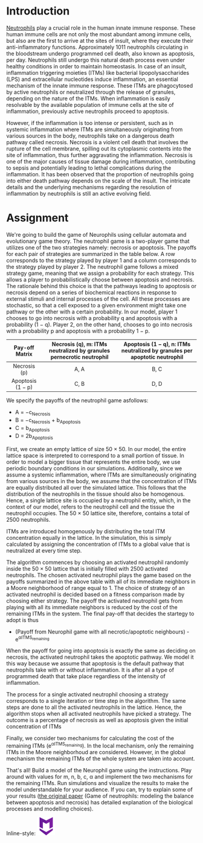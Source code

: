 # Introduction

[Neutrophils](https://en.wikipedia.org/wiki/Neutrophil) play a crucial role in the human innate
immune response. These human immune cells are not
only the most abundant among immune cells, but also
are the first to arrive at the sites of insult, where they
execute their anti-inflammatory functions. Approximately 1011 neutrophils circulating in the bloodstream undergo programmed cell death, also known
as apoptosis, per day. Neutrophils still undergo this
natural death process even under healthy conditions in
order to maintain homeostasis. In case of an insult,
inflammation triggering moieties (ITMs) like bacterial
lipopolysaccharides (LPS) and extracellular nucleotides
induce inflammation, an essential mechanism of the
innate immune response. These ITMs are phagocytosed by active neutrophils or neutralized through the
release of granules, depending on the nature of the
ITMs. When inflammation is easily resolvable by the
available population of immune cells at the site of inflammation, previously active neutrophils proceed to apoptosis.

However, if the inflammation is too intense or persistent, such as in systemic inflammation where ITMs are
simultaneously originating from various sources in the
body, neutrophils take on a dangerous death pathway
called necrosis. Necrosis is a violent cell death that involves the rupture of the cell membrane, spilling out its
cytoplasmic contents into the site of inflammation, thus
further aggravating the inflammation. Necrosis is one of
the major causes of tissue damage during inflammation,
contributing to sepsis and potentially leading to lethal
complications during the inflammation. It has been observed that the proportion of neutrophils going into either
death pathway depends on the scale of the insult.
The intricate details and the underlying mechanisms
regarding the resolution of inflammation by neutrophils is
still an active evolving field.

# Assignment
We're going to build the game of Neurophils using cellular automata and evolutionary game theory. The neutrophil game is a two-player game that utilizes one of the two strategies namely: necrosis or apoptosis.
The payoffs for each pair of strategies are summarized in
the table below. A row corresponds to the strategy played by
player 1 and a column corresponds to the strategy played
by player 2. The neutrophil game follows a mixed strategy
game, meaning that we assign a probability for each strategy. This allows a player to probabilistically choose between apoptosis and necrosis. The rationale behind this
choice is that the pathways leading to apoptosis or necrosis depend on a series of biochemical reactions in response
to external stimuli and internal processes of the cell. All
these processes are stochastic, so that a cell exposed to a
given environment might take one pathway or the other
with a certain probability. In our model, player 1 chooses
to go into necrosis with a probability q and apoptosis with
a probability (1 − q). Player 2, on the other hand, chooses
to go into necrosis with a probability p and apoptosis with
a probability 1 − p.

| Pay-off Matrix | Necrosis (q), m: ITMs neutralized by granules pernecrotic neutrophil | Apoptosis (1 − q), n: ITMs neutralized by granules per apoptotic neutrophil |
|:-----------------:|:----:|:-----:|
| Necrosis (p)      | A, A | B, C |
| Apoptosis (1 − p) | C, B | D, D |

We specify the payoffs of the neutrophil game asfollows:
- A = −c<sub>Necrosis</sub>
- B = −c<sub>Necrosis</sub> + b<sub>Apoptosis</sub>
- C = b<sub>Apoptosis</sub>
- D = 2b<sub>Apoptosis</sub>

First, we create an empty lattice of size 50 × 50. In our
model, the entire lattice space is interpreted to correspond to a small portion of tissue. In order to model a
bigger tissue that represents the entire body, we use
periodic boundary conditions in our simulations. Additionally, since we assume a systemic inflammation,
where ITMs are simultaneously originating from various
sources in the body, we assume that the concentration
of ITMs are equally distributed all over the simulated
lattice. This follows that the distribution of the neutrophils
in the tissue should also be homogenous. Hence, a single
lattice site is occupied by a neutrophil entity, which, in the
context of our model, refers to the neutrophil cell and the
tissue the neutrophil occupies. The 50 × 50 lattice site,
therefore, contains a total of 2500 neutrophils.

ITMs are introduced homogenously by distributing
the total ITM concentration equally in the lattice. In the
simulation, this is simply calculated by assigning the
concentration of ITMs to a global value that is neutralized at every time step.

The algorithm commences by choosing an activated
neutrophil randomly inside the 50 × 50 lattice that is initially filled with 2500 activated neutrophils. The chosen
activated neutrophil plays the game based on the payoffs
summarized in the above table with all of its immediate neighbors in a Moore neighborhood of range equal to 1.
The choice of strategy of an activated neutrophil is
decided based on a fitness comparison made by choosing
either strategy. The payoff the activated neutrophil gets
from playing with all its immediate neighbors is reduced
by the cost of the remaining ITMs in the system. The final pay-off that decides the startegy to adopt is thus

- (Payoff from Neurophil game with all necrotic/apoptotic neighbours) - e<sup>αITMS<sub>remaining</sub></sup>

When the payoff for going into apoptosis is exactly the
same as deciding on necrosis, the activated neutrophil
takes the apoptotic pathway. We model it this way
because we assume that apoptosis is the default pathway
that neutrophils take with or without inflammation. It is
after all a type of programmed death that take place
regardless of the intensity of inflammation.

The process for a single activated neutrophil choosing
a strategy corresponds to a single iteration or time step
in the algorithm. The same steps are done to all the
activated neutrophils in the lattice. Hence, the algorithm
stops when all activated neutrophils have picked a strategy. The outcome is a percentage of necrosis as well as
apoptosis given the initial concentration of ITMs

Finally, we consider two mechanisms for calculating the cost of the remaining ITMs (e<sup>αITMS<sub>remaining</sub></sup>). In the local mechanism, 
only the remaining ITMs in the Moore neighborhoud are considered. However, in the global mechanism the remaining ITMs of the whole system are taken into account.

That's all! Build a model of the Neurophil game using the instructions. Play around with values for m, n, b, c, α and implement the two mechanisms for the remaining ITMs. Run simulations and visualize the results to make the model understandable for your audience. If you can, try to explain some of your results ([the original paper](https://github.com/ardanwan/CLS-Hackathon/blob/7fc7910922be301e3b683c560b9eca4668eac9ae/Computational%20Biology/Game%20of%20Neurophils.pdf) (Game of neutrophils: modeling the balance between apoptosis and necrosis) has detailed explanation of the biological processes and modelling choices).

Inline-style: 
![GoN Flow Diagram](https://github.com/adam-p/markdown-here/raw/master/src/common/images/icon48.png "Logo Title Text 1")

